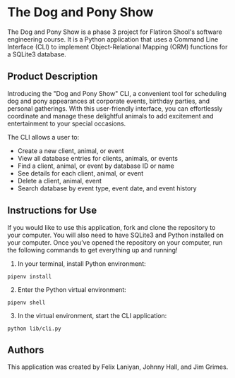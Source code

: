 # The Dog and Pony Show

The Dog and Pony Show is a phase 3 project for Flatiron Shool's software engineering course.  It is a Python application that uses a Command Line Interface (CLI) to implement Object-Relational Mapping (ORM) functions for a SQLite3 database.

## Product Description

Introducing the "Dog and Pony Show" CLI, a convenient tool for scheduling dog and pony appearances at corporate events, birthday parties, and personal gatherings. With this user-friendly interface, you can effortlessly coordinate and manage these delightful animals to add excitement and entertainment to your special occasions.

The CLI allows a user to:

- Create a new client, animal, or event
- View all database entries for clients, animals, or events
- Find a client, animal, or event by database ID or name
- See details for each client, animal, or event
- Delete a client, animal, event
- Search database by event type, event date, and event history

## Instructions for Use

If you would like to use this application, fork and clone the repository to your computer. You will also need to have SQLite3 and Python installed on your computer.  Once you’ve opened the repository on your computer, run the following commands to get everything up and running!

1. In your terminal, install Python environment:
```
pipenv install
```
2. Enter the Python virtual environment:
```
pipenv shell
```
3. In the virtual environment, start the CLI application:
```
python lib/cli.py
```



## Authors

This application was created by Felix Laniyan, Johnny Hall, and Jim Grimes.

